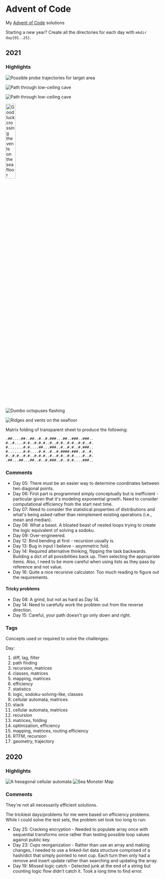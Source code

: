 # Advent of Code
My [Advent of Code](https://adventofcode.com/) solutions

Starting a new year? Create all the directories for each day with `mkdir day{01..25}`.

## 2021
### Highlights
![Possible probe trajectories for target area](2021/day17/probe_paths.png "Possible probe trajectories for target area")

![Path through low-ceiling cave](2021/day15/cave_risk_test_input.png "Path through low-ceiling cave")

![Path through low-ceiling cave](2021/day15/cave_risk_input.png "Path through low-ceiling cave")

<img src="2021/day05/seafloor.png" width="25%" height="25%" title="Good luck crossing the vents on the seafloor">

![Dumbo octopuses flashing](2021/day11/octopus.gif "Dumbo octopuses flashing")

![Ridges and vents on the seafloor](2021/day09/ridges_seafloor.png "Ridges and vents on the seafloor")

Matrix folding of transparent sheet to produce the following:
```
.##....##..##..#..#.###...##..###..###..
#..#....#.#..#.#.#..#..#.#..#.#..#.#..#.
#.......#.#....##...###..#..#.#..#.###..
#.......#.#....#.#..#..#.####.###..#..#.
#..#.#..#.#..#.#.#..#..#.#..#.#....#..#.
.##...##...##..#..#.###..#..#.#....###..
```

### Comments

* Day 05: There must be an easier way to determine coordinates between two diagonal points.
* Day 06: First part is programmed simply conceptually but is inefficient - particular given that it's modeling exponential growth. Need to consider computational efficiency from the start next time.
* Day 07: Need to consider the statistical properties of distributions and what's being asked rather than reimplement existing operations (i.e., mean and median).
* Day 08: What a beast. A bloated beast of nested loops trying to create the logic equivalent of solving a sodoku.
* Day 09: Over-engineered.
* Day 12: Bind bending at first - recursion usually is.
* Day 13: Bug in input I believe - asymmetric fold.
* Day 14: Required alternative thinking, flipping the task backwards. Building a dict of all possibilities back up. Then selecting the appropriate items. Also, I need to be more careful when using lists as they pass by reference and not value.
* Day 16: Quite a nice recursive calculator. Too much reading to figure out the requirements.

#### Tricky problems

* Day 08: A grind, but not as hard as Day 14. 
* Day 14: Need to carefully work the problem out from the reverse direction.
* Day 15: Careful, your path doesn't go only down and right.

### Tags
Concepts used or required to solve the challenges:

Day:

1. diff, lag, filter
2. path finding
3. recursion, matrices
4. classes, matrices
5. mapping, matrices
6. efficiency
7. statistics
8. logic, sodoku-solving-like, classes
9. cellular automata, matrices
10. stack
11. cellular automata, matrices
12. recursion
13. matrices, folding
14. optimization, efficiency
15. mapping, matrices, routing efficiency
16. RTFM, recursion
17. geometry, trajectory

## 2020
### Highlights
![A hexagonal cellular automata](2020/day24/tiles_anim.gif "A hexagonal cellular automata")
![Sea Monster Map](2020/day20/seamonsters.png "Sea Monster map")

### Comments
They're not all necessarily efficient solutions.

The trickiest days/problems for me were based on efficiency problems. While I could solve the test sets, the problem set took too long to run:

* Day 25: Cracking encryption - Needed to populate array once with sequential transforms once rather than testing possible loop values against public key.
* Day 23: Cups reorganization - Rather than use an array and making changes, I needed to use a linked-list data structure comprised of a hash/dict that simply pointed to next cup. Each turn then only had a remove and insert update rather than searching and updating the array.
* Day 19: Missed logic catch - Detected junk at the end of a string but counting logic flow didn't catch it. Took a long time to find error. 
